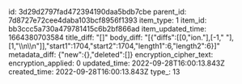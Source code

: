 id: 3d29d2797fad472394190daa5bdb7cbe
parent_id: 7d8727e72cee4daba103bcf8956f1393
item_type: 1
item_id: bb3ccc5a730a479781415c6b2bf866ad
item_updated_time: 1664380703584
title_diff: "[]"
body_diff: "[{\"diffs\":[[0,\"ion.\"],[-1,\"  \"],[1,\"\\\n\\\n\"]],\"start1\":1704,\"start2\":1704,\"length1\":6,\"length2\":6}]"
metadata_diff: {"new":{},"deleted":[]}
encryption_cipher_text: 
encryption_applied: 0
updated_time: 2022-09-28T16:00:13.843Z
created_time: 2022-09-28T16:00:13.843Z
type_: 13